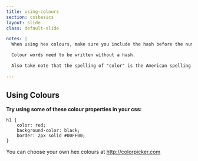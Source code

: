 ```yaml
---
title: using-colours
section: cssbasics
layout: slide
class: default-slide

notes: |
  When using hex colours, make sure you include the hash before the number.

  Colour words need to be written without a hash.

  Also take note that the spelling of "color" is the American spelling without a 'u'.
  
---
```


## Using Colours

**Try using some of these colour properties in your css:**

	h1 {
		color: red;
		background-color: black;
		border: 2px solid #00FF00;
	}

You can choose your own hex colours at http://colorpicker.com
